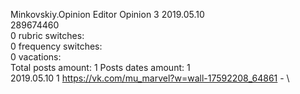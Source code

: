 Minkovskiy.Opinion	Editor Opinion 3 2019.05.10\
289674460\
0 rubric switches:\
0 frequency switches:\
0 vacations:\
Total posts amount: 1	Posts dates amount: 1\
2019.05.10 1 https://vk.com/mu_marvel?w=wall-17592208_64861 - \
